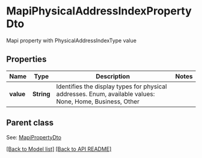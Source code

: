 # MapiPhysicalAddressIndexPropertyDto

Mapi property with PhysicalAddressIndexType value             

## Properties
Name | Type | Description | Notes
------------ | ------------- | ------------- | -------------
**value** | **String** | Identifies the display types for physical addresses. Enum, available values: None, Home, Business, Other | 

## Parent class

See: [MapiPropertyDto](MapiPropertyDto.md)



[[Back to Model list]](Models.md) [[Back to API README]](README.md)
